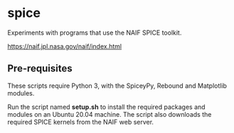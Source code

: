 # spice

Experiments with programs that use the NAIF SPICE toolkit.

https://naif.jpl.nasa.gov/naif/index.html

## Pre-requisites

These scripts require Python 3, with the SpiceyPy, Rebound and Matplotlib modules.

Run the script named **setup.sh** to install the required packages and modules
on an Ubuntu 20.04 machine.  The script also downloads the required SPICE kernels
from the NAIF web server.
